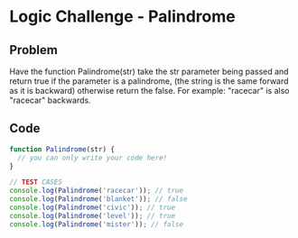 # Logic Challenge - Palindrome

## Problem

Have the function Palindrome(str) take the str parameter being passed and return true if the parameter is a palindrome, (the string is the same forward as it is backward) otherwise return the false. For example: "racecar" is also "racecar" backwards.

## Code

```JavaScript
function Palindrome(str) {
  // you can only write your code here!
}

// TEST CASES
console.log(Palindrome('racecar')); // true
console.log(Palindrome('blanket')); // false
console.log(Palindrome('civic')); // true
console.log(Palindrome('level')); // true
console.log(Palindrome('mister')); // false
```
